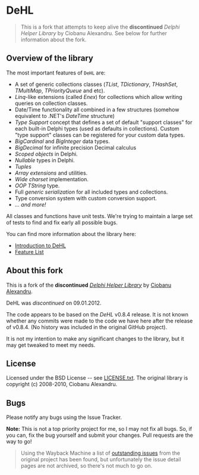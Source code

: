 # DeHL

> This is a fork that attempts to keep alive the  **discontinued** *Delphi Helper Library* by Ciobanu Alexandru. See below for further information about the fork.

## Overview of the library

The most important features of `DeHL` are:
  * A set of generic collections classes (*TList*, *TDictionary*, *THashSet*, *TMultiMap*, *TPriorityQueue* and etc).
  * _Linq_-like extensions (called *Enex*) for collections which allow writing queries on collection classes.
  * Date/Time functionality all combined in a few structures (somehow equivalent to .NET's *DateTime* structure)
  * *Type Support* concept that defines a set of default "support classes" for each built-in Delphi types (used as defaults in collections). Custom "type support" classes can be registered for your custom data types.
  * *BigCardinal* and *BigInteger* data types.
  * *BigDecimal* for infinite precision Decimal calculus
  * *Scoped objects* in Delphi.
  * *Nullable* types in Delphi.
  * *Tuples*
  * *Array extensions* and utilities.
  * *Wide charset* implementation.
  * *OOP TString* type.
  * Full *generic serialization* for all included types and collections.
  * Type conversion system with custom conversion support.
  * *... and more!*

All classes and functions have unit tests. We're trying to maintain a large set of tests to find and fix early all possible bugs.

You can find more information about the library here:

* [Introduction to DeHL](Docs/Introduction.md)
* [Feature List](Docs/FeatureList.md)

## About this fork

This is a fork of the **discontinued** [*Delphi Helper Library*](https://github.com/pavkam/DeHL) by [Ciobanu Alexandru](https://github.com/pavkam).

DeHL was *discontinued* on 09.01.2012.

The code appears to be based on the *DeHL* v0.8.4 release. It is not known whether any commits were made to the code we have here after the release of v0.8.4. (No history was included in the original GitHub project).

It is not my intention to make any significant changes to the library, but it may get tweaked to meet my needs.

## License

Licensed under the BSD License -- see [LICENSE.txt](LICENSE.txt). The original library is copyright (c) 2008-2010, Ciobanu Alexandru.

## Bugs

Please notify any bugs using the Issue Tracker.

**Note:** This is not a top priority project for me, so I may not fix all bugs. So, if you can, fix the bug yourself and submit your changes. Pull requests are the way to go!

> Using the Wayback Machine a list of [outstanding issues](http://web.archive.org/web/20121026095237/http://code.google.com/p/delphilhlplib/issues/list) from the original project has been found, but unfortunately the issue detail pages are not archived, so there's not much to go on.
